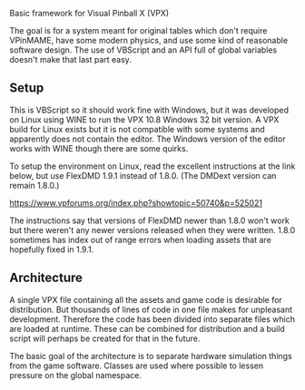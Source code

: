 Basic framework for Visual Pinball X (VPX)

The goal is for a system meant for original tables which don't require VPinMAME, have some modern physics, and use some kind of reasonable software design. The use of VBScript and an API full of global variables doesn't make that last part easy.

## Setup
This is VBScript so it should work fine with Windows, but it was developed on Linux using WINE to run the VPX 10.8 Windows 32 bit version. A VPX build for Linux exists but it is not compatible with some systems and apparently does not contain the editor. The Windows version of the editor works with WINE though there are some quirks.

To setup the environment on Linux, read the excellent instructions at the link below, but use FlexDMD 1.9.1 instead of 1.8.0. (The DMDext version can remain 1.8.0.)

https://www.vpforums.org/index.php?showtopic=50740&p=525021

The instructions say that versions of FlexDMD newer than 1.8.0 won't work but  there weren't any newer versions released when they were written. 1.8.0 sometimes has index out of range errors when loading assets that are hopefully fixed in 1.9.1.

## Architecture
A single VPX file containing all the assets and game code is desirable for distribution. But thousands of lines of code in one file makes for unpleasant development. Therefore the code has been divided into separate files which are loaded at runtime. These can be combined for distribution and a build script will perhaps be created for that in the future.

The basic goal of the architecture is to separate hardware simulation things from the game software. Classes are used where possible to lessen pressure on the global namespace.
